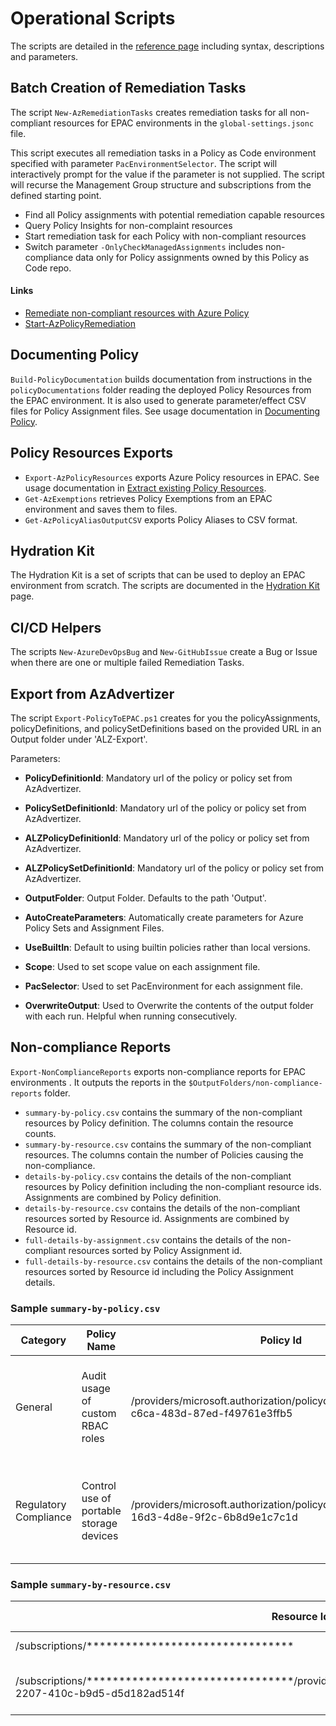 # Operational Scripts

The scripts are detailed in the [reference page](operational-scripts-reference.md) including  syntax, descriptions and parameters.

## Batch Creation of Remediation Tasks

The script `New-AzRemediationTasks` creates remediation tasks for all non-compliant resources for EPAC environments in the `global-settings.jsonc` file.

This script executes all remediation tasks in a Policy as Code environment specified with parameter `PacEnvironmentSelector`. The script will interactively prompt for the value if the parameter is not supplied. The script will recurse the Management Group structure and subscriptions from the defined starting point.

* Find all Policy assignments with potential remediation capable resources
* Query Policy Insights for non-complaint resources
* Start remediation task for each Policy with non-compliant resources
* Switch parameter `-OnlyCheckManagedAssignments` includes non-compliance data only for Policy assignments owned by this Policy as Code repo.

#### Links

* [Remediate non-compliant resources with Azure Policy](https://learn.microsoft.com/en-us/azure/governance/policy/how-to/remediate-resources?tabs=azure-portal)
* [Start-AzPolicyRemediation](https://learn.microsoft.com/en-us/powershell/module/az.policyinsights/start-azpolicyremediation?view=azps-10.1.0)

## Documenting Policy

`Build-PolicyDocumentation` builds documentation from instructions in the `policyDocumentations` folder reading the deployed Policy Resources from the EPAC environment. It is also used to generate parameter/effect CSV files for Policy Assignment files. See usage documentation in [Documenting Policy](operational-scripts-documenting-policy.md).

## Policy Resources Exports

* `Export-AzPolicyResources` exports Azure Policy resources in EPAC. See usage documentation in [Extract existing Policy Resources](start-extracting-policy-resources.md).
* `Get-AzExemptions` retrieves Policy Exemptions from an EPAC environment and saves them to files.
* `Get-AzPolicyAliasOutputCSV` exports Policy Aliases to CSV format.

## Hydration Kit

The Hydration Kit is a set of scripts that can be used to deploy an EPAC environment from scratch. The scripts are documented in the [Hydration Kit](operational-scripts-hydration-kit.md) page.

## CI/CD Helpers

The scripts `New-AzureDevOpsBug` and `New-GitHubIssue` create a Bug or Issue when there are one or multiple failed Remediation Tasks.

## Export from AzAdvertizer

The script `Export-PolicyToEPAC.ps1` creates for you the policyAssignments, policyDefinitions, and policySetDefinitions based on the provided URL in an Output folder under 'ALZ-Export'.

Parameters:

* **PolicyDefinitionId**: Mandatory url of the policy or policy set from AzAdvertizer.

* **PolicySetDefinitionId**: Mandatory url of the policy or policy set from AzAdvertizer.

* **ALZPolicyDefinitionId**: Mandatory url of the policy or policy set from AzAdvertizer.

* **ALZPolicySetDefinitionId**: Mandatory url of the policy or policy set from AzAdvertizer.

* **OutputFolder**: Output Folder. Defaults to the path 'Output'.

* **AutoCreateParameters**: Automatically create parameters for Azure Policy Sets and Assignment Files.

* **UseBuiltIn**: Default to using builtin policies rather than local versions.

* **Scope**: Used to set scope value on each assignment file.

* **PacSelector**: Used to set PacEnvironment for each assignment file.

* **OverwriteOutput**: Used to Overwrite the contents of the output folder with each run. Helpful when running consecutively.

## Non-compliance Reports

`Export-NonComplianceReports` exports non-compliance reports for EPAC environments . It outputs the reports in the `$OutputFolders/non-compliance-reports` folder.

* `summary-by-policy.csv` contains the summary of the non-compliant resources by Policy definition. The columns contain the resource counts.
* `summary-by-resource.csv` contains the summary of the non-compliant resources. The columns contain the number of Policies causing the non-compliance.
* `details-by-policy.csv` contains the details of the non-compliant resources by Policy definition including the non-compliant resource ids. Assignments are combined by Policy definition.
* `details-by-resource.csv` contains the details of the non-compliant resources sorted by Resource id. Assignments are combined by Resource id.
* `full-details-by-assignment.csv` contains the details of the non-compliant resources sorted by Policy Assignment id.
* `full-details-by-resource.csv` contains the details of the non-compliant resources sorted by Resource id including the Policy Assignment details.

### Sample `summary-by-policy.csv`

| Category | Policy Name | Policy Id | Non Compliant | Unknown | Not Started | Exempt | Conflicting | Error | Assignment Ids | Group Names |
| --- | --- | --- | --- | --- | --- | --- | --- | --- | --- | --- |
| General | Audit usage of custom RBAC roles | /providers/microsoft.authorization/policydefinitions/a451c1ef-c6ca-483d-87ed-f49761e3ffb5 | 9 | 0 | 0 | 0 | 0 | 0 | /providers/microsoft.management/managementgroups/pac-heinrich-dev-dev/providers/microsoft.authorization/policyassignments/dev-nist-800-53-r5,/providers/microsoft.management/managementgroups/pac-heinrich-dev-dev/providers/microsoft.authorization/policyassignments/dev-asb | azure_security_benchmark_v3.0_pa-7,nist_sp_800-53_r5_ac-6(7),nist_sp_800-53_r5_ac-2(7),nist_sp_800-53_r5_ac-6,nist_sp_800-53_r5_ac-2 |
| Regulatory Compliance | Control use of portable storage devices | /providers/microsoft.authorization/policydefinitions/0a8a1a7d-16d3-4d8e-9f2c-6b8d9e1c7c1d | 0 | 0 | 0 | 0 | 0 | 0 | /providers/microsoft.management/managementgroups/pac-heinrich-dev-dev/providers/microsoft.authorization/policyassignments/dev-nist-800-53-r5,/providers/microsoft.management/managementgroups/pac-heinrich-dev-dev/providers/microsoft.authorization/policyassignments/dev-asb | azure_security_benchmark_v3.0_pa-7,nist_sp_800-53_r5_ac-6(7),nist_sp_800-53_r5_ac-2(7),nist_sp_800-53_r5_ac-6,nist_sp_800-53_r5_ac-2 |

### Sample `summary-by-resource.csv`

| Resource Id | Subscription Id | Subscription Name | Resource Group | Resource Type | Resource Name | Resource Qualifier | Non Compliant | Unknown | Not Started | Exempt | Conflicting | Error |
| --- | --- | --- | --- | --- | --- | --- | --- | --- | --- | --- | --- | --- |
| /subscriptions/******************************** | ******************************** | PAC-DEV-001 |  | subscriptions |  |  | 25 | 481 | 0 | 0 | 0 | 0 |
| /subscriptions/********************************/providers/microsoft.authorization/roledefinitions/0b00bc79-2207-410c-b9d5-d5d182ad514f | ******************************** | PAC-DEV-001 |  | microsoft.authorization/roledefinitions | 0b00bc79-2207-410c-b9d5-d5d182ad514f |  | 0 | 0 | 0 | 0 | 0 | 0 |
